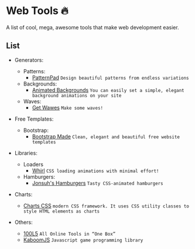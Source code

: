 # Web Tools 🔥
A list of cool, mega, awesome tools that make web development easier.
 
## List
 - Generators:
   - Patterns:
     - [PatternPad](https://patternpad.com/) `Design beautiful patterns from endless variations`
   - Backgrounds:
     - [Animated Backgrounds](https://animatedbackgrounds.me/) `You can easily set a simple, elegant background animations on your site`
   - Waves:
     - [Get Wawes](https://getwaves.io/) `Make some waves!`

 - Free Templates:
   - Bootstrap:
     - [Bootstrap Made](https://bootstrapmade.com/) `Clean, elegant and beautiful free website templates`

 - Libraries:
   - Loaders
     - [Whirl](https://whirl.netlify.app/) `CSS loading animations with minimal effort!`
   - Hamburgers:
     - [Jonsuh's Hamburgers](https://jonsuh.com/hamburgers/) `Tasty CSS-animated hamburgers`
 
 - Charts:
   - [Charts CSS](https://chartscss.org/) `modern CSS framework. It uses CSS utility classes to style HTML elements as charts`

 - Others:
   - [100L5](https://10015.io/) `All Online Tools in “One Box”`
   - [KaboomJS](https://kaboomjs.com/) `Javascript game programming library`
